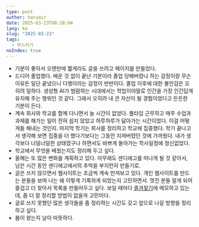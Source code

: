 ```yaml
---
type: post
author: haruair
date: 2025-03-23T08:28:04
lang: ko
slug: "2025-03-23"
tags:
  - 부스러기
noIndex: true
---
```


- 기분이 좋아서 오랜만에 짧게라도 글을 쓰려고 페이지를 만들었다.
- 드디어 졸업했다. 배운 것 없이 끝난 기분이라 졸업 당해버렸나 하는 감정이랑 무슨 이유든 일단 끝냈으니 다행이라는 감정이 반반이다. 졸업 이후에 대한 불안감은 오히려 덜하다. 생성형 AI가 범람하는 시대에서는 학업이야말로 인간을 가장 인간답게 유지해 주는 행위인 것 같다. 그래서 오히려 내 큰 자산이 될 경험이었다고 든든한 기분이 든다.
- 계속 회사와 학교를 함께 다니면서 늘 시간이 없었다. 풀타임 근무하고 매주 수업과 과제를 해가는 일이 전혀 쉽지 않았고 하루하루가 닳아가는 시간이었다. 이걸 어떻게들 해내는 것인지. 마지막 학기는 회사를 정리하고 학교에 집중했다. 학기 끝나고서 생각해 보면 집중을 더 했다기보다는 그동안 지쳐버렸던 것에 가까웠다. 내가 생각보다 너덜너덜한 상태였구나 하면서도 바쁘게 돌아가는 학사일정에 정신없었다.
- 학교에서 무엇을 배웠는지도 정리해 두고 싶다.
- 올해는 또 많은 변화를 계획하고 있다. 아무래도 샌디에고를 떠나게 될 것 같아서, 남은 시간 동안 샌디에고에서의 추억을 부지런히 만들기로.
- 글은 쓰지 않으면서 웹사이트는 조금씩 계속 만져보고 있다. 개인 웹사이트를 만드는 분들을 보며 나는 왜 이렇게 기록하게 되었는지 고민하면서. 멋진 분들 알게 되어 즐겁고 더 찾아서 목록을 만들어두고 싶다. 보일 때마다 [즐겨찾기](/ko/bookmarks/)에 메모하고 있는데, 좀 더 잘 정리할 방법이 없을까 고민이다.
- 글로 쓰지 못했던 많은 생각들을 좀 정리하는 시간도 갖고 앞으로 나갈 방향을 정리하고 싶다.
- 봄이 왔는지 날이 따뜻하다.
